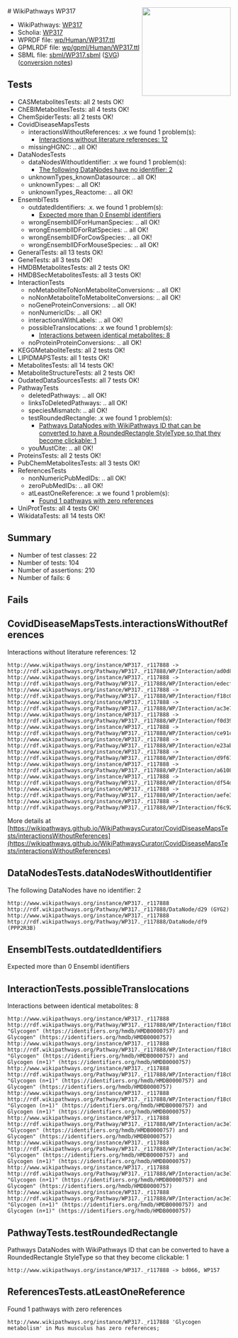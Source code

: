 <img style="float: right; width: 200px" src="../logo.png" />
# WikiPathways WP317

* WikiPathways: [WP317](https://identifiers.org/wikipathways:WP317)
* Scholia: [WP317](https://scholia.toolforge.org/wikipathways/WP317)
* WPRDF file: [wp/Human/WP317.ttl](../wp/Human/WP317.ttl)
* GPMLRDF file: [wp/gpml/Human/WP317.ttl](../wp/gpml/Human/WP317.ttl)
* SBML file: [sbml/WP317.sbml](../sbml/WP317.sbml) ([SVG](../sbml/WP317.svg)) ([conversion notes](../sbml/WP317.txt))

## Tests
* CASMetabolitesTests: all 2 tests OK!
* ChEBIMetabolitesTests: all 4 tests OK!
* ChemSpiderTests: all 2 tests OK!
* CovidDiseaseMapsTests
    * interactionsWithoutReferences: .x we found 1 problem(s):
        * [Interactions without literature references: 12](#9701cce3)
    * missingHGNC: .. all OK!
* DataNodesTests
    * dataNodesWithoutIdentifier: .x we found 1 problem(s):
        * [The following DataNodes have no identifier: 2](#d2d32fa1)
    * unknownTypes_knownDatasource: .. all OK!
    * unknownTypes: .. all OK!
    * unknownTypes_Reactome: .. all OK!
* EnsemblTests
    * outdatedIdentifiers: .x. we found 1 problem(s):
        * [Expected more than 0 Ensembl identifiers](#f44398b7)
    * wrongEnsemblIDForHumanSpecies: .. all OK!
    * wrongEnsemblIDForRatSpecies: .. all OK!
    * wrongEnsemblIDForCowSpecies: .. all OK!
    * wrongEnsemblIDForMouseSpecies: .. all OK!
* GeneralTests: all 13 tests OK!
* GeneTests: all 3 tests OK!
* HMDBMetabolitesTests: all 2 tests OK!
* HMDBSecMetabolitesTests: all 3 tests OK!
* InteractionTests
    * noMetaboliteToNonMetaboliteConversions: .. all OK!
    * noNonMetaboliteToMetaboliteConversions: .. all OK!
    * noGeneProteinConversions: .. all OK!
    * nonNumericIDs: .. all OK!
    * interactionsWithLabels: .. all OK!
    * possibleTranslocations: .x we found 1 problem(s):
        * [Interactions between identical metabolites: 8](#d59038cb)
    * noProteinProteinConversions: .. all OK!
* KEGGMetaboliteTests: all 2 tests OK!
* LIPIDMAPSTests: all 1 tests OK!
* MetabolitesTests: all 14 tests OK!
* MetaboliteStructureTests: all 2 tests OK!
* OudatedDataSourcesTests: all 7 tests OK!
* PathwayTests
    * deletedPathways: .. all OK!
    * linksToDeletedPathways: .. all OK!
    * speciesMismatch: .. all OK!
    * testRoundedRectangle: .x we found 1 problem(s):
        * [Pathways DataNodes with WikiPathways ID that can be converted to have a RoundedRectangle StyleType so that they become clickable: 1](#9fbad3cb)
    * youMustCite: .. all OK!
* ProteinsTests: all 2 tests OK!
* PubChemMetabolitesTests: all 3 tests OK!
* ReferencesTests
    * nonNumericPubMedIDs: .. all OK!
    * zeroPubMedIDs: .. all OK!
    * atLeastOneReference: .x we found 1 problem(s):
        * [Found 1 pathways with zero references](#35eb778e)
* UniProtTests: all 4 tests OK!
* WikidataTests: all 14 tests OK!


## Summary

* Number of test classes: 22
* Number of tests: 104
* Number of assertions: 210
* Number of fails: 6

## Fails

<a name="9701cce3" />

## CovidDiseaseMapsTests.interactionsWithoutReferences

Interactions without literature references: 12
```
http://www.wikipathways.org/instance/WP317._r117888 -> http://rdf.wikipathways.org/Pathway/WP317._r117888/WP/Interaction/ad0d8
http://www.wikipathways.org/instance/WP317._r117888 -> http://rdf.wikipathways.org/Pathway/WP317._r117888/WP/Interaction/edecf
http://www.wikipathways.org/instance/WP317._r117888 -> http://rdf.wikipathways.org/Pathway/WP317._r117888/WP/Interaction/f18c0
http://www.wikipathways.org/instance/WP317._r117888 -> http://rdf.wikipathways.org/Pathway/WP317._r117888/WP/Interaction/ac3e7
http://www.wikipathways.org/instance/WP317._r117888 -> http://rdf.wikipathways.org/Pathway/WP317._r117888/WP/Interaction/f0d39
http://www.wikipathways.org/instance/WP317._r117888 -> http://rdf.wikipathways.org/Pathway/WP317._r117888/WP/Interaction/ce91c
http://www.wikipathways.org/instance/WP317._r117888 -> http://rdf.wikipathways.org/Pathway/WP317._r117888/WP/Interaction/e23ab
http://www.wikipathways.org/instance/WP317._r117888 -> http://rdf.wikipathways.org/Pathway/WP317._r117888/WP/Interaction/d9f67
http://www.wikipathways.org/instance/WP317._r117888 -> http://rdf.wikipathways.org/Pathway/WP317._r117888/WP/Interaction/a6108
http://www.wikipathways.org/instance/WP317._r117888 -> http://rdf.wikipathways.org/Pathway/WP317._r117888/WP/Interaction/df54d
http://www.wikipathways.org/instance/WP317._r117888 -> http://rdf.wikipathways.org/Pathway/WP317._r117888/WP/Interaction/aefe3
http://www.wikipathways.org/instance/WP317._r117888 -> http://rdf.wikipathways.org/Pathway/WP317._r117888/WP/Interaction/f6c92
```

More details at [https://wikipathways.github.io/WikiPathwaysCurator/CovidDiseaseMapsTests/interactionsWithoutReferences](https://wikipathways.github.io/WikiPathwaysCurator/CovidDiseaseMapsTests/interactionsWithoutReferences)

<a name="d2d32fa1" />

## DataNodesTests.dataNodesWithoutIdentifier

The following DataNodes have no identifier: 2
```
http://www.wikipathways.org/instance/WP317._r117888 http://rdf.wikipathways.org/Pathway/WP317._r117888/DataNode/d29 (GYG2)
http://www.wikipathways.org/instance/WP317._r117888 http://rdf.wikipathways.org/Pathway/WP317._r117888/DataNode/df9 (PPP2R3B)
```

<a name="f44398b7" />

## EnsemblTests.outdatedIdentifiers

Expected more than 0 Ensembl identifiers
<a name="d59038cb" />

## InteractionTests.possibleTranslocations

Interactions between identical metabolites: 8
```
http://www.wikipathways.org/instance/WP317._r117888 http://rdf.wikipathways.org/Pathway/WP317._r117888/WP/Interaction/f18c0 "Glycogen" (https://identifiers.org/hmdb/HMDB0000757) and 
Glycogen" (https://identifiers.org/hmdb/HMDB0000757)
http://www.wikipathways.org/instance/WP317._r117888 http://rdf.wikipathways.org/Pathway/WP317._r117888/WP/Interaction/f18c0 "Glycogen" (https://identifiers.org/hmdb/HMDB0000757) and 
Glycogen (n+1)" (https://identifiers.org/hmdb/HMDB0000757)
http://www.wikipathways.org/instance/WP317._r117888 http://rdf.wikipathways.org/Pathway/WP317._r117888/WP/Interaction/f18c0 "Glycogen (n+1)" (https://identifiers.org/hmdb/HMDB0000757) and 
Glycogen" (https://identifiers.org/hmdb/HMDB0000757)
http://www.wikipathways.org/instance/WP317._r117888 http://rdf.wikipathways.org/Pathway/WP317._r117888/WP/Interaction/f18c0 "Glycogen (n+1)" (https://identifiers.org/hmdb/HMDB0000757) and 
Glycogen (n+1)" (https://identifiers.org/hmdb/HMDB0000757)
http://www.wikipathways.org/instance/WP317._r117888 http://rdf.wikipathways.org/Pathway/WP317._r117888/WP/Interaction/ac3e7 "Glycogen" (https://identifiers.org/hmdb/HMDB0000757) and 
Glycogen" (https://identifiers.org/hmdb/HMDB0000757)
http://www.wikipathways.org/instance/WP317._r117888 http://rdf.wikipathways.org/Pathway/WP317._r117888/WP/Interaction/ac3e7 "Glycogen" (https://identifiers.org/hmdb/HMDB0000757) and 
Glycogen (n+1)" (https://identifiers.org/hmdb/HMDB0000757)
http://www.wikipathways.org/instance/WP317._r117888 http://rdf.wikipathways.org/Pathway/WP317._r117888/WP/Interaction/ac3e7 "Glycogen (n+1)" (https://identifiers.org/hmdb/HMDB0000757) and 
Glycogen" (https://identifiers.org/hmdb/HMDB0000757)
http://www.wikipathways.org/instance/WP317._r117888 http://rdf.wikipathways.org/Pathway/WP317._r117888/WP/Interaction/ac3e7 "Glycogen (n+1)" (https://identifiers.org/hmdb/HMDB0000757) and 
Glycogen (n+1)" (https://identifiers.org/hmdb/HMDB0000757)
```

<a name="9fbad3cb" />

## PathwayTests.testRoundedRectangle

Pathways DataNodes with WikiPathways ID that can be converted to have a RoundedRectangle StyleType so that they become clickable: 1
```
http://www.wikipathways.org/instance/WP317._r117888 -> bd066, WP157
 ```

<a name="35eb778e" />

## ReferencesTests.atLeastOneReference

Found 1 pathways with zero references
```
http://www.wikipathways.org/instance/WP317._r117888 'Glycogen metabolism' in Mus musculus has zero references; 
```

